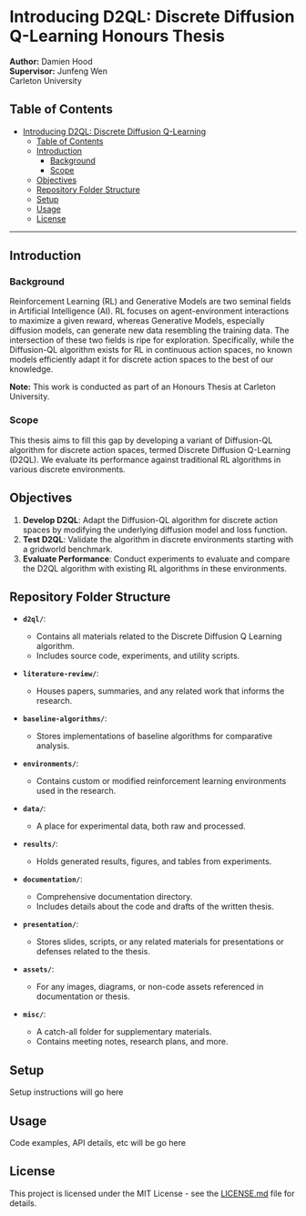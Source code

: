 # Introducing D2QL: Discrete Diffusion Q-Learning Honours Thesis

**Author:** Damien Hood  
**Supervisor:** Junfeng Wen  
Carleton University  

## Table of Contents
- [Introducing D2QL: Discrete Diffusion Q-Learning](#introducing-d2ql-discrete-diffusion-q-learning)
  - [Table of Contents](#table-of-contents)
  - [Introduction](#introduction)
    - [Background](#background)
    - [Scope](#scope)
  - [Objectives](#objectives)
  - [Repository Folder Structure](#repository-folder-structure)
  - [Setup](#setup)
  - [Usage](#usage)
  - [License](#license)

---

## Introduction

### Background
Reinforcement Learning (RL) and Generative Models are two seminal fields in Artificial Intelligence (AI). RL focuses on agent-environment interactions to maximize a given reward, whereas Generative Models, especially diffusion models, can generate new data resembling the training data. The intersection  of these two fields is ripe for exploration. Specifically, while the Diffusion-QL algorithm exists for RL in continuous action spaces, no known models efficiently adapt it for discrete action spaces to the best of our knowledge.

**Note:** This work is conducted as part of an Honours Thesis at Carleton University.

### Scope
This thesis aims to fill this gap by developing a variant of Diffusion-QL algorithm for discrete action spaces, termed Discrete Diffusion Q-Learning (D2QL). We evaluate its performance against traditional RL algorithms in various discrete environments.

## Objectives

1. **Develop D2QL**: Adapt the Diffusion-QL algorithm for discrete action spaces by modifying the underlying diffusion model and loss function.
2. **Test D2QL**: Validate the algorithm in discrete environments starting with a gridworld benchmark.
3. **Evaluate Performance**: Conduct experiments to evaluate and compare the D2QL algorithm with existing RL algorithms in these environments.

## Repository Folder Structure

- **`d2ql/`**: 
  - Contains all materials related to the Discrete Diffusion Q Learning algorithm.
  - Includes source code, experiments, and utility scripts.
  
- **`literature-review/`**: 
  - Houses papers, summaries, and any related work that informs the research.

- **`baseline-algorithms/`**: 
  - Stores implementations of baseline algorithms for comparative analysis.

- **`environments/`**: 
  - Contains custom or modified reinforcement learning environments used in the research.

- **`data/`**: 
  - A place for experimental data, both raw and processed.

- **`results/`**: 
  - Holds generated results, figures, and tables from experiments.

- **`documentation/`**: 
  - Comprehensive documentation directory.
  - Includes details about the code and drafts of the written thesis.

- **`presentation/`**: 
  - Stores slides, scripts, or any related materials for presentations or defenses related to the thesis.

- **`assets/`**: 
  - For any images, diagrams, or non-code assets referenced in documentation or thesis.

- **`misc/`**: 
  - A catch-all folder for supplementary materials.
  - Contains meeting notes, research plans, and more.

## Setup

Setup instructions will go here

## Usage

Code examples, API details, etc will be go here

## License

This project is licensed under the MIT License - see the [LICENSE.md](LICENSE.md) file for details.
